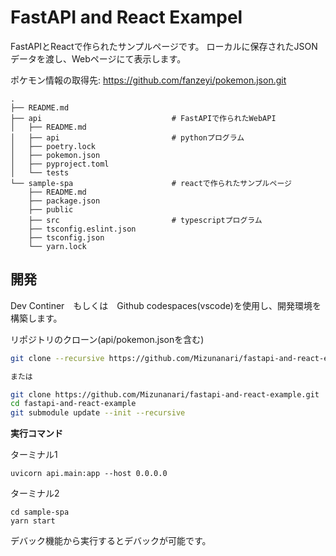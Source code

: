 # FastAPI and React Exampel

FastAPIとReactで作られたサンプルページです。
ローカルに保存されたJSONデータを渡し、Webページにて表示します。

ポケモン情報の取得先: https://github.com/fanzeyi/pokemon.json.git

```
.
├── README.md
├── api                             # FastAPIで作られたWebAPI
│   ├── README.md
│   ├── api                         # pythonプログラム
│   ├── poetry.lock
│   ├── pokemon.json
│   ├── pyproject.toml
│   └── tests
└── sample-spa                      # reactで作られたサンプルページ
    ├── README.md
    ├── package.json
    ├── public
    ├── src                         # typescriptプログラム
    ├── tsconfig.eslint.json
    ├── tsconfig.json
    └── yarn.lock
```

## 開発

Dev Continer　もしくは　Github codespaces(vscode)を使用し、開発環境を構築します。

リポジトリのクローン(api/pokemon.jsonを含む)
```bash
git clone --recursive https://github.com/Mizunanari/fastapi-and-react-example.git

または

git clone https://github.com/Mizunanari/fastapi-and-react-example.git
cd fastapi-and-react-example
git submodule update --init --recursive
```

**実行コマンド**

ターミナル1
```
uvicorn api.main:app --host 0.0.0.0
```

ターミナル2
```
cd sample-spa
yarn start
```

デバック機能から実行するとデバックが可能です。
